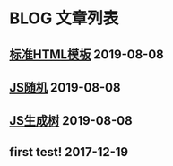 # BLOG 文章列表

## [标准HTML模板](static/base.html?_blank) 2019-08-08

## [JS随机](static/rand.html?_blank) 2019-08-08

## [JS生成树](static/draw.html?_blank) 2019-08-08

## first test! 2017-12-19
